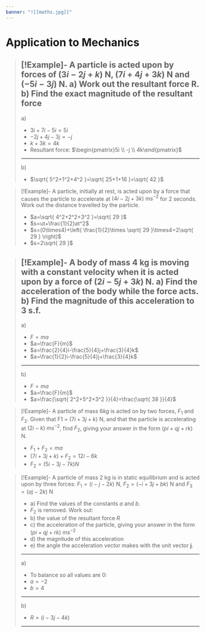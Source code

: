 ```yaml
---
banner: "![[maths.jpg]]"
---
```

# Application to Mechanics 

> [!Example]- A particle is acted upon by forces of $(3i - 2j + k)$ N, $(7i + 4j + 3k)$ N and $(-5i - 3j)$ N.
> a) Work out the resultant force R.
> b) Find the exact magnitude of the resultant force
> ---
> a)
> - $3i+7i-5i=5i$
> - $-2j+4j-3j=-j$
> - $k+3k=4k$
> - Resultant force: $\begin{pmatrix}5i \\ -j \\ 4k\end{pmatrix}$
> ---
> b)
> - $\sqrt{ 5^2+1^2+4^2 }=\sqrt{ 25+1+16 }=\sqrt{ 42 }$

> [!Example]- A particle, initially at rest, is acted upon by a force that causes the particle to accelerate at $(4i - 2j + 3k)\text{ }ms^{-2}$ for 2 seconds. Work out the distance travelled by the particle.
> - $a=\sqrt{ 4^2+2^2+3^2 }=\sqrt{ 29 }$
> - $s=ut+\frac{1}{2}at^2$
> - $s=(0\times4)+\left( \frac{1}{2}\times \sqrt{ 29 }\times4=2\sqrt{ 29 } \right)$
> - $s=2\sqrt{ 29 }$

> [!Example]- A body of mass 4 kg is moving with a constant velocity when it is acted upon by a force of $(2i - 5j + 3k)$ N.
> a) Find the acceleration of the body while the force acts. 
> b) Find the magnitude of this acceleration to 3 s.f.
> ---
> a)
> - $F=ma$
> - $a=\frac{F}{m}$
> - $a=\frac{2}{4}i-\frac{5}{4}j+\frac{3}{4}k$
> - $a=\frac{1}{2}i-\frac{5}{4}j+\frac{3}{4}k$
> ---
> b)
> - $F=ma$
> - $a=\frac{F}{m}$
> - $a=\frac{\sqrt{ 2^2+5^2+3^2 }}{4}=\frac{\sqrt{ 38 }}{4}$

> [!Example]- A particle of mass $6kg$ is acted on by two forces, $F_{1}$ and $F_{2}$. Given that F1 = $(7i + 3j + k)$ N, and that the particle is accelerating at $(2i - k)\text{ }ms^{-2}$, find $F_{2}$, giving your answer in the form $(pi + qj + rk)$ N.
> - $F_{1}+F_{2}=ma$
> - $(7i+3j+k)+F_{2}=12i-6k$
> - $F_{2}=(5i-3j-7k)N$

> [!Example]- A particle of mass 2 kg is in static equilibrium and is acted upon by three forces: $F_{1} = (i - j - 2k)$ N, $F_{2} = (-i + 3j + bk)$ N and $F_{3} = (aj - 2k)$ N
> - a) Find the values of the constants $a$ and $b$.
> - $F_{2}$ is removed. Work out:
> - b) the value of the resultant force $R$
> - c) the acceleration of the particle, giving your answer in the form $(pi + qj + rk)\text{ }ms^{-2}$
> - d) the magnitude of this acceleration
> - e) the angle the acceleration vector makes with the unit vector $\mathbf{j}$.
> ---
> a)
> - To balance so all values are 0:
> - $a=-2$
> - $b=4$
> ---
> b) 
> - $R=(i-3j-4k)$
> ---
